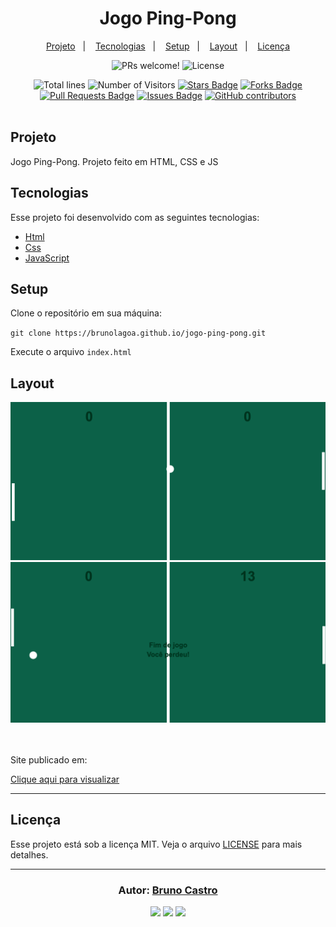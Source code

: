 <h1 align="center">
    Jogo Ping-Pong
</h1>

<p align="center">
  <a href="#sobre">Projeto</a>&nbsp;&nbsp;&nbsp;|&nbsp;&nbsp;&nbsp;
  <a href="#tecnologias">Tecnologias</a>&nbsp;&nbsp;&nbsp;|&nbsp;&nbsp;&nbsp;
  <a href="#setup">Setup</a>&nbsp;&nbsp;&nbsp;|&nbsp;&nbsp;&nbsp;
  <a href="#layout">Layout</a>&nbsp;&nbsp;&nbsp;|&nbsp;&nbsp;&nbsp;
  <a href="#licença">Licença</a>
</p>

<p align="center">
  <img src="https://img.shields.io/static/v1?label=PRs&message=welcome&color=15C3D6&labelColor=000000" alt="PRs welcome!" />
  <img alt="License" src="https://img.shields.io/static/v1?label=license&message=MIT&color=15C3D6&labelColor=000000">
</p>

<div align="center">
  <img src="https://sloc.xyz/github/brunolagoa/jogo-ping-pong" alt="Total lines">
  <img src="https://visitor-badge.laobi.icu/badge?page_id=aritra-tech/brunolagoa.jogo-ping-pong" alt="Number of Visitors">
  <a href="https://github.com/brunolagoa/jogo-ping-pong/stargazers"><img src="https://img.shields.io/github/stars/brunolagoa/jogo-ping-pong" alt="Stars Badge" /></a>
  <a href="https://github.com/brunolagoa/jogo-ping-pong/network/members"><img src="https://img.shields.io/github/forks/brunolagoa/jogo-ping-pong" alt="Forks Badge" /></a>
  <a href="https://github.com/brunolagoa/jogo-ping-pong/pulls"><img src="https://img.shields.io/github/issues-pr/brunolagoa/jogo-ping-pong" alt="Pull Requests Badge" /></a>
  <a href="https://github.com/brunolagoa/jogo-ping-pong/issues"><img src="https://img.shields.io/github/issues/brunolagoa/jogo-ping-pong" alt="Issues Badge" /></a>
  <a href="https://github.com/brunolagoa/jogo-ping-pong/graphs/contributors"><img alt="GitHub contributors" src="https://img.shields.io/github/contributors/brunolagoa/jogo-ping-pong?color=2b9348"></a>
</div>

<br>

## Projeto

Jogo Ping-Pong. Projeto feito em HTML, CSS e JS

## Tecnologias

Esse projeto foi desenvolvido com as seguintes tecnologias:

- [Html](https://www.w3schools.com/html)
- [Css](https://www.w3schools.com/css/default.asp)
- [JavaScript](https://www.w3schools.com/js/)

## Setup

Clone o repositório em sua máquina:

`git clone https://brunolagoa.github.io/jogo-ping-pong.git`

Execute o arquivo `index.html`

## Layout

<div align="center">
    <img alt="Desktop" title="#Desktop" src="./image/mock-1.png" width="680px" />
</div>

<div align="center">
    <img alt="Desktop" title="#Desktop" src="./image/mock-2.png" width="680px" />
</div>
<br/><br/>

<p>Site publicado em:</p>
<a alt="Bruno Castro" target="_blank" rel="noopener noreferrer" href="https://brunolagoa.github.io/jogo-ping-pong">Clique aqui para visualizar</a>

---


## Licença

Esse projeto está sob a licença MIT. Veja o arquivo [LICENSE](LICENSE.md) para mais detalhes.

---

<h3 align="center">
Autor: <a alt="Bruno Castro" target="_blank" rel="noopener noreferrer" href="https://brunocastro.dev">Bruno Castro</a>
</h3>

<p align="center">

  <a alt="Bruno Castro Linkedin" rel="noopener noreferrer" href="https://www.linkedin.com/in/brunovcastro">
    <img src="https://img.shields.io/badge/LinkedIn-Bruno%20Castro-blue?logo=linkedin"/></a>
  <a alt="Bruno Castro GitHub" rel="noopener noreferrer" href="https://github.com/brunolagoa">
  <img src="https://img.shields.io/badge/GitHub-Bruno%20Castro-lightgrey?logo=github"/></a>
  <a alt="Bruno Castro Site" rel="noopener noreferrer" href="https://brunocastro.dev">
  <img src="https://img.shields.io/badge/WebSite-Bruno%20Castro-lightgrey?logo=appveyor"/></a>

</p>